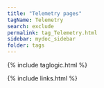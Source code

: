 ```yaml
---
title: "Telemetry pages"
tagName: Telemetry
search: exclude
permalink: tag_Telemetry.html
sidebar: mydoc_sidebar
folder: tags
---
```

{% include taglogic.html %}

{% include links.html %}
